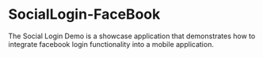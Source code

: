 # SocialLogin-FaceBook
The Social Login Demo is a showcase application that demonstrates how to integrate facebook login functionality into a mobile application.
